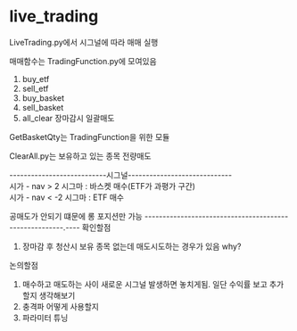 # live_trading
LiveTrading.py에서 시그널에 따라 매매 실행

매매함수는 TradingFunction.py에 모여있음
 1) buy_etf
 2) sell_etf
 3) buy_basket
 4) sell_basket
 5) all_clear 장마감시 일괄매도

 GetBasketQty는 TradingFunction을 위한 모듈

 ClearAll.py는 보유하고 있는 종목 전량매도

---------------------------시그널-----------------------------  
시가 - nav > 2 시그마 : 바스켓 매수(ETF가 과평가 구간)  
시가 - nav < -2 시그마 : ETF 매수  

공매도가 안되기 떄문에 롱 포지션만 가능
-------------------------------------------------------.----
확인할점
1. 장마감 후 청산시 보유 종목 없는데 매도시도하는 경우가 있음 why?

논의할점
1. 매수하고 매도하는 사이 새로운 시그널 발생하면 놓치게됨. 일단 수익률 보고 추가할지 생각해보기
2. 충격파 어떻게 사용할지
3. 파라미터 튜닝

